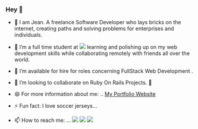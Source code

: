 ### Hey 👋

<!--
**KabohaJeanMark/KabohaJeanMark** is a ✨ _special_ ✨ repository because its `README.md` (this file) appears on your GitHub profile.

Here are some ideas to get you started:

- 🔭 I’m currently working on ...
- 🌱 I’m currently learning ...
- 👯 I’m looking to collaborate on ...
- 🤔 I’m looking for help with ...
- 💬 Ask me about ...
- 📫 How to reach me: ...
- 😄 Pronouns: ...
- ⚡ Fun fact: ...
-->

- 💬 I am Jean. A freelance Software Developer who lays bricks on the internet, creating paths and solving problems for enterprises and individuals.

- 🌱 I’m a full time student at ![](https://img.shields.io/badge/Microverse-blueviolet) learning and polishing up on my web development skills while collaborating remotely with friends all over the world.

- 🔭 I’m available for hire for roles concerning FullStack Web Development .

- 👯 I’m looking to collaborate on Ruby On Rails Projects. :muscle:

- 😄 For more information about me: .. [My Portfolio Website](https://kabohajeanmark.github.io/my-portfolio/)

- ⚡ Fun fact: I love soccer jerseys... 

- 📫 How to reach me: ... [![](https://img.shields.io/badge/LinkedIn-0077B5?style=for-the-badge&logo=linkedin&logoColor=white)](https://www.linkedin.com/in/jean-mark-kaboha-software-engineer/) 
[![](https://img.shields.io/badge/Twitter-1DA1F2?style=for-the-badge&logo=twitter&logoColor=white)](https://twitter.com/jean_quintus)
[![](https://img.shields.io/badge/Gmail-D14836?style=for-the-badge&logo=gmail&logoColor=white)](https://mail.google.com/mail/?view=cm&source=mailto&to=kabohajeanmark@gmail.com)
 







